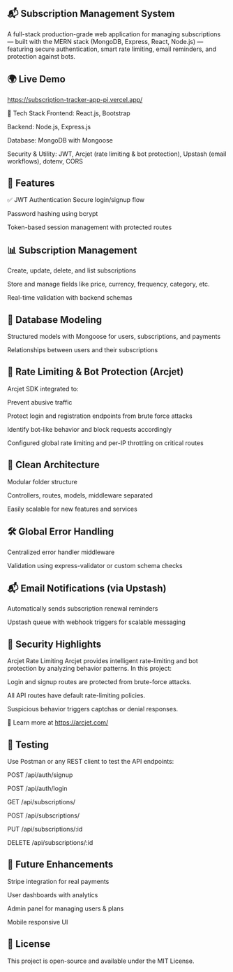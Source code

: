 ## 📬 Subscription Management System
A full-stack production-grade web application for managing subscriptions — built with the MERN stack (MongoDB, Express, React, Node.js) — featuring secure authentication, smart rate limiting, email reminders, and protection against bots.

## 🌍 Live Demo
https://subscription-tracker-app-pi.vercel.app/

🔧 Tech Stack
Frontend: React.js, Bootstrap

Backend: Node.js, Express.js

Database: MongoDB with Mongoose

Security & Utility: JWT, Arcjet (rate limiting & bot protection), Upstash (email workflows), dotenv, CORS

## 🚀 Features
✅ JWT Authentication
Secure login/signup flow

Password hashing using bcrypt

Token-based session management with protected routes

## 📊 Subscription Management
Create, update, delete, and list subscriptions

Store and manage fields like price, currency, frequency, category, etc.

Real-time validation with backend schemas

## 🧠 Database Modeling
Structured models with Mongoose for users, subscriptions, and payments

Relationships between users and their subscriptions

## 🔁 Rate Limiting & Bot Protection (Arcjet)
Arcjet SDK integrated to:

Prevent abusive traffic

Protect login and registration endpoints from brute force attacks

Identify bot-like behavior and block requests accordingly

Configured global rate limiting and per-IP throttling on critical routes

## 🧱 Clean Architecture
Modular folder structure

Controllers, routes, models, middleware separated

Easily scalable for new features and services

## 🛠️ Global Error Handling
Centralized error handler middleware

Validation using express-validator or custom schema checks

## 📬 Email Notifications (via Upstash)
Automatically sends subscription renewal reminders

Upstash queue with webhook triggers for scalable messaging

## 🔐 Security Highlights
Arcjet Rate Limiting
Arcjet provides intelligent rate-limiting and bot protection by analyzing behavior patterns. In this project:

Login and signup routes are protected from brute-force attacks.

All API routes have default rate-limiting policies.

Suspicious behavior triggers captchas or denial responses.

🔗 Learn more at https://arcjet.com/

## 🧪 Testing
Use Postman or any REST client to test the API endpoints:

POST /api/auth/signup

POST /api/auth/login

GET /api/subscriptions/

POST /api/subscriptions/

PUT /api/subscriptions/:id

DELETE /api/subscriptions/:id

## 📌 Future Enhancements
Stripe integration for real payments

User dashboards with analytics

Admin panel for managing users & plans

Mobile responsive UI

## 📄 License
This project is open-source and available under the MIT License.
